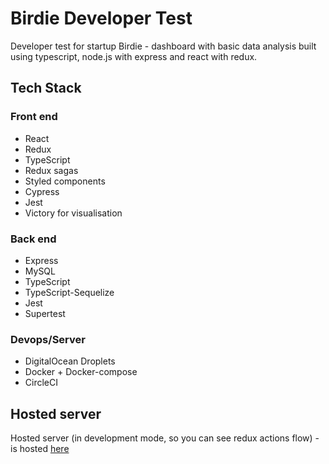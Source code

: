 # Birdie Developer Test
Developer test for startup Birdie - dashboard with basic data analysis built using typescript, node.js with express and react with redux.

## Tech Stack

### Front end
* React
* Redux
* TypeScript
* Redux sagas
* Styled components
* Cypress
* Jest
* Victory for visualisation

### Back end
* Express
* MySQL
* TypeScript
* TypeScript-Sequelize
* Jest
* Supertest

### Devops/Server
* DigitalOcean Droplets
* Docker + Docker-compose
* CircleCI

## Hosted server

Hosted server (in development mode, so you can see redux actions flow) - is hosted [here](http://159.65.86.152)
